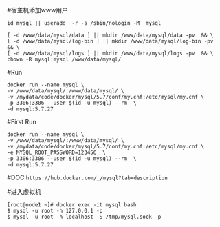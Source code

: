 #宿主机添加www用户
```
id mysql || useradd  -r -s /sbin/nologin -M  mysql

[ -d /www/data/mysql/data ] || mkdir /www/data/mysql/data -pv  && \
[ -d /www/data/mysql/log-bin ] || mkdir /www/data/mysql/log-bin -pv  && \
[ -d /www/data/mysql/logs ] || mkdir /www/data/mysql/logs -pv  && \
chown -R mysql:mysql /www/data/mysql/ 
```




#Run
```
docker run --name mysql \
-v /www/data/mysql/:/www/data/mysql/ \
-v /mydata/code/docker/mysql/5.7/conf/my.cnf:/etc/mysql/my.cnf \
-p 3306:3306 --user $(id -u mysql) --rm  \
-d mysql:5.7.27
```

#First Run
```
docker run --name mysql \
-v /www/data/mysql/:/www/data/mysql/ \
-v /mydata/code/docker/mysql/5.7/conf/my.cnf:/etc/mysql/my.cnf \
-e MYSQL_ROOT_PASSWORD=123456  \
-p 3306:3306 --user $(id -u mysql) --rm  \
-d mysql:5.7.27
```


#DOC
```https://hub.docker.com/_/mysql?tab=description```

#进入虚拟机
```
[root@node1 ~]# docker exec -it mysql bash
$ mysql -u root -h 127.0.0.1 -p
$ mysql -u root -h localhost -S /tmp/mysql.sock -p
```
